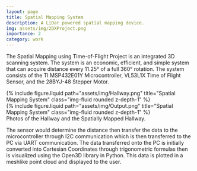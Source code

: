 ```yaml
---
layout: page
title: Spatial Mapping System
description: A LiDar powered spatial mapping device. 
img: assets/img/2DXProject.png
importance: 2
category: work
---
```


The Spatial Mapping using Time-of-Flight Project is an integrated 3D scanning system. The system is an economic, efficient, and simple system that can acquire distance every 11.25° of a full 360° rotation. The system consists of the TI MSP432E01Y Microcontroller, VL53L1X Time of Flight Sensor, and the 28BYJ-48 Stepper Motor.

<div class="row justify-content-sm-center">
    <div class="col-sm-8 mt-3 mt-md-0">
        {% include figure.liquid path="assets/img/Hallway.png" title="Spatial Mapping System" class="img-fluid rounded z-depth-1" %}
    </div>
    <div class="col-sm-4 mt-3 mt-md-0">
        {% include figure.liquid path="assets/img/Output.png" title="Spatial Mapping System" class="img-fluid rounded z-depth-1" %}
    </div>
</div>
<div class="caption">
    Photos of the Hallway and the Spatially Mapped Hallway. 
</div>

The sensor would determine the distance then transfer the data to the microcontroller through I2C communication which is then transferred to the PC via UART communication. The data transferred onto the PC is initially converted into Cartesian Coordinates through trigonometric formulas then is visualized using the Open3D library in Python. This data is plotted in a meshlike point cloud and displayed to the user. 
